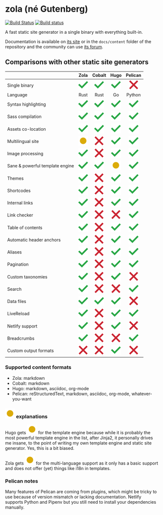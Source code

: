 # zola (né Gutenberg)

[![Build Status](https://travis-ci.com/getzola/zola.svg?branch=master)](https://travis-ci.com/getzola/zola)
[![Build status](https://ci.appveyor.com/api/projects/status/i0ufvx2sdm2cmawo/branch/master?svg=true)](https://ci.appveyor.com/project/Keats/zola/branch/master)

A fast static site generator in a single binary with everything built-in.

Documentation is available on [its site](https://www.getzola.org/documentation/getting-started/installation/) or
in the `docs/content` folder of the repository and the community can use [its forum](https://zola.discourse.group).

## Comparisons with other static site generators

|                                 | Zola   | Cobalt | Hugo   | Pelican |
|:--------------------------------|:------:|:------:|:------:|:-------:|
| Single binary                   | ![yes] | ![yes] | ![yes] | ![no]   |
| Language                        | Rust   | Rust   | Go     | Python  |
| Syntax highlighting             | ![yes] | ![yes] | ![yes] | ![yes]  |
| Sass compilation                | ![yes] | ![yes] | ![yes] | ![yes]  |
| Assets co-location              | ![yes] | ![yes] | ![yes] | ![yes]  |
| Multilingual site               | ![ehh] | ![no]  | ![yes] | ![yes]  |
| Image processing                | ![yes] | ![no]  | ![yes] | ![yes]  |
| Sane & powerful template engine | ![yes] | ![yes] | ![ehh] | ![yes]  |
| Themes                          | ![yes] | ![no]  | ![yes] | ![yes]  |
| Shortcodes                      | ![yes] | ![no]  | ![yes] | ![yes]  |
| Internal links                  | ![yes] | ![no]  | ![yes] | ![yes]  |
| Link checker                    | ![yes] | ![no]  | ![no]  | ![yes]  |
| Table of contents               | ![yes] | ![no]  | ![yes] | ![yes]  |
| Automatic header anchors        | ![yes] | ![no]  | ![yes] | ![yes]  |
| Aliases                         | ![yes] | ![no]  | ![yes] | ![yes]  |
| Pagination                      | ![yes] | ![no]  | ![yes] | ![yes]  |
| Custom taxonomies               | ![yes] | ![no]  | ![yes] | ![no]   |
| Search                          | ![yes] | ![no]  | ![no]  | ![yes]  |
| Data files                      | ![yes] | ![yes] | ![yes] | ![no]   |
| LiveReload                      | ![yes] | ![no]  | ![yes] | ![yes]  |
| Netlify support                 | ![yes] | ![no]  | ![yes] | ![no]   |
| Breadcrumbs                     | ![yes] | ![no]  | ![no]  | ![yes]  |
| Custom output formats           | ![no]  | ![no]  | ![yes] | ![no]   |

### Supported content formats

- Zola: markdown
- Cobalt: markdown
- Hugo: markdown, asciidoc, org-mode
- Pelican: reStructuredText, markdown, asciidoc, org-mode, whatever-you-want

### ![ehh] explanations

Hugo gets ![ehh] for the template engine because while it is probably the most powerful template engine in the list, after Jinja2, it personally drives me insane, to the point of writing my own template engine and static site generator. Yes, this is a bit biased.

Zola gets ![ehh] for the multi-language support as it only has a basic support and does not offer (yet) things like i18n in templates.

### Pelican notes

Many features of Pelican are coming from plugins, which might be tricky to use because of version mismatch or lacking documentation. Netlify supports Python and Pipenv but you still need to install your dependencies manually.

[yes]: ./is-yes.svg
[ehh]: ./is-ehh.svg
[no]:  ./is-no.svg
